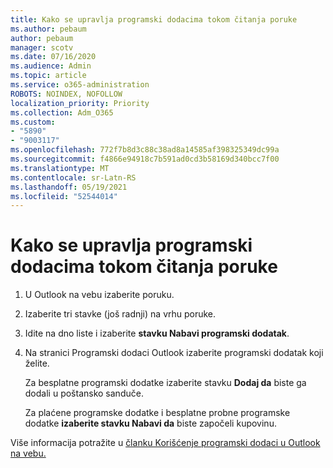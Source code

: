 ```yaml
---
title: Kako se upravlja programski dodacima tokom čitanja poruke
ms.author: pebaum
author: pebaum
manager: scotv
ms.date: 07/16/2020
ms.audience: Admin
ms.topic: article
ms.service: o365-administration
ROBOTS: NOINDEX, NOFOLLOW
localization_priority: Priority
ms.collection: Adm_O365
ms.custom:
- "5890"
- "9003117"
ms.openlocfilehash: 772f7b8d3c88c38ad8a14585af398325349dc99a
ms.sourcegitcommit: f4866e94918c7b591ad0cd3b58169d340bcc7f00
ms.translationtype: MT
ms.contentlocale: sr-Latn-RS
ms.lasthandoff: 05/19/2021
ms.locfileid: "52544014"
---
```

# <a name="how-to-manage-add-ins-while-reading-a-message"></a>Kako se upravlja programski dodacima tokom čitanja poruke

1. U Outlook na vebu izaberite poruku.
    
2. Izaberite tri stavke (još radnji) na vrhu poruke.

3. Idite na dno liste i izaberite **stavku Nabavi programski dodatak**.
    
4. Na stranici Programski dodaci Outlook izaberite programski dodatak koji želite.
    
    Za besplatne programski dodatke izaberite stavku **Dodaj da** biste ga dodali u poštansko sanduče.
    
    Za plaćene programske dodatke i besplatne probne programske dodatke **izaberite stavku Nabavi da** biste započeli kupovinu.
    
Više informacija potražite u [članku Korišćenje programski dodaci u Outlook na vebu.](https://support.microsoft.com/office/using-add-ins-in-outlook-on-the-web-8f2ce816-5df4-44a5-958c-f7f9d6dabdce)